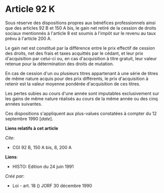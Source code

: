 # Article 92 K

Sous réserve des dispositions propres aux bénéfices professionnels ainsi que des articles 92 B et 150 A bis, le gain net
retiré de la cession de droits sociaux mentionnés à l'article 8 est soumis à l'impôt sur le revenu au taux prévu à l'article
200 A.

Le gain net est constitué par la différence entre le prix effectif de cession des droits, net des frais et taxes acquittés
par le cédant, et leur prix d'acquisition par celui-ci ou, en cas d'acquisition à titre gratuit, leur valeur retenue pour la
détermination des droits de mutation.

En cas de cession d'un ou plusieurs titres appartenant à une série de titres de même nature acquis pour des prix différents,
le prix d'acquisition à retenir est la valeur moyenne pondérée d'acquisition de ces titres.

Les pertes subies au cours d'une année sont imputables exclusivement sur les gains de même nature réalisés au cours de la
même année ou des cinq années suivantes.

Ces dispositions s'appliquent aux plus-values constatées à compter du 12 septembre 1990 [*date*].

**Liens relatifs à cet article**

_Cite_:

  - CGI 92 B, 150 A bis, 8, 200 A

**Liens**:

  - HISTO: Edition du 24 juin 1991

_Créé par_:

  - Loi - art. 18 () JORF 30 décembre 1990
